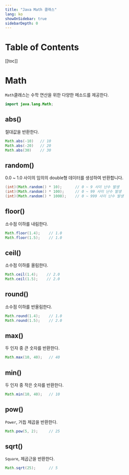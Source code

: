 ```yaml
---
title: "Java Math 클래스"
lang: ko
showOnSidebar: true
sidebarDepth: 0
---
```


# Table of Contents
[[toc]]

# Math
`Math`클래스는 수학 연산을 위한 다양한 메소드를 제공한다.
``` java
import java.lang.Math;
```

## abs()
절대값을 반환한다.
``` java
Math.abs(-10)   // 10
Math.abs(-20)   // 20
Math.abs(30)    // 30
```

## random()
0.0 ~ 1.0 사이의 임의의 double형 데이터를 생성하여 반환합니다.
``` java
(int)(Math.random() * 10);      // 0 ~ 9 사이 난수 발생
(int)(Math.random() * 100);     // 0 ~ 99 사이 난수 발생   
(int)(Math.random() * 1000);    // 0 ~ 999 사이 난수 발생   
```

## floor()
소수점 이하를 내림한다.
``` java
Math.floor(1.4);    // 1.0
Math.floor(1.5);    // 1.0
```

## ceil()
소수점 이하를 올림한다.
``` java
Math.ceil(1.4);    // 2.0
Math.ceil(1.5);    // 2.0
```

## round()
소수점 이하를 반올림한다.
``` java
Math.round(1.4);    // 1.0
Math.round(1.5);    // 2.0
```

## max()
두 인자 중 큰 숫자를 반환한다.
``` java
Math.max(10, 40);   // 40
```

## min()
두 인자 중 작은 숫자를 반환한다.
``` java
Math.min(10, 40);   // 10
```

## pow()
`Power`, 거듭 제곱을 반환한다.
``` java
Math.pow(5, 2);     // 25 
```

## sqrt()
`Square`, 제곱근을 반환한다.
``` java
Math.sqrt(25);      // 5
```